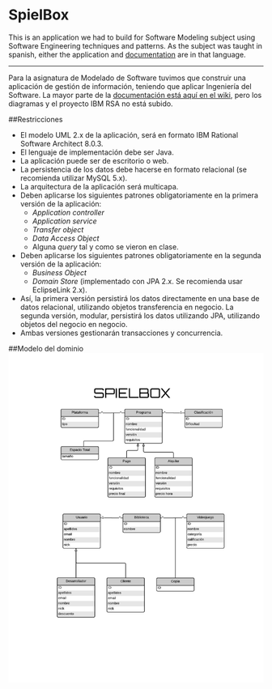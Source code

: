SpielBox
========
This is an application we had to build for Software Modeling subject using Software Engineering techniques and patterns.
As the subject was taught in spanish, either the application and [documentation] are in that language.

---
Para la asignatura de Modelado de Software tuvimos que construir una aplicación de gestión de información, teniendo que aplicar Ingeniería del Software.
La mayor parte de la [documentación está aquí en el wiki][documentation], pero los diagramas y el proyecto IBM RSA no está subido.

##Restricciones
- El modelo UML 2.x de la aplicación, será en formato IBM Rational Software Architect 8.0.3.
- El lenguaje de implementación debe ser Java.
- La aplicación puede ser de escritorio o web.
- La persistencia de los datos debe hacerse en formato relacional (se recomienda utilizar MySQL 5.x).
- La arquitectura de la aplicación será multicapa.
- Deben aplicarse los siguientes patrones obligatoriamente en la primera versión de la aplicación:
  - *Application controller*
  - *Application service*
  - *Transfer object*
  - *Data Access Object*
  - Alguna *query* tal y como se vieron en clase.
- Deben aplicarse los siguientes patrones obligatoriamente en la segunda versión de la aplicación:
  - *Business Object*
  - *Domain Store* (implementado con JPA 2.x. Se recomienda usar EclipseLink 2.x).
- Así, la primera versión persistirá los datos directamente en una base de datos relacional, utilizando
objetos transferencia en negocio. La segunda versión, modular, persistirá los datos utilizando JPA,
utilizando objetos del negocio en negocio.
- Ambas versiones gestionarán transacciones y concurrencia.

##Modelo del dominio
<img src="./Modelo_del_dominio.png" align="left" width="700px" >

[documentation]: https://github.com/hecoding/SpielBox/wiki#%C3%8Dndice
